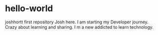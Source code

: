 # hello-world
joshhortt first repository
Josh here. I am starting my Developer journey. Crazy about learning and sharing.
I m a new addicted to learn technology.
